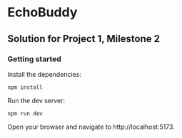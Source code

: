 # EchoBuddy

## Solution for Project 1, Milestone 2

### Getting started

Install the dependencies:

```
npm install
```

Run the dev server:

```
npm run dev
```

Open your browser and navigate to http://localhost:5173.
